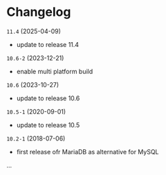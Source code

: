 # Changelog

`11.4` (2025-04-09)
- update to release 11.4

`10.6-2` (2023-12-21)
- enable multi platform build

`10.6` (2023-10-27)
- update to release 10.6

`10.5-1` (2020-09-01)
- update to release 10.5

`10.2-1` (2018-07-06)
- first release ofr MariaDB as alternative for MySQL

...
